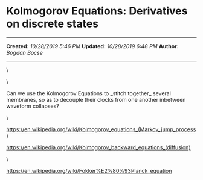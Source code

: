 Kolmogorov Equations: Derivatives on discrete states
====================================================

  -------------- ----------------------
  **Created:**   *10/28/2019 5:46 PM*
  **Updated:**   *10/28/2019 6:48 PM*
  **Author:**    *Bogdan Bocse*
  -------------- ----------------------

\

\

Can we use the Kolmogorov Equations to \_stitch together\_ several
membranes, so as to decouple their clocks from one another inbetween
waveform collapses?

\

<https://en.wikipedia.org/wiki/Kolmogorov_equations_(Markov_jump_process)>

<https://en.wikipedia.org/wiki/Kolmogorov_backward_equations_(diffusion)>

\

<https://en.wikipedia.org/wiki/Fokker%E2%80%93Planck_equation>

 
